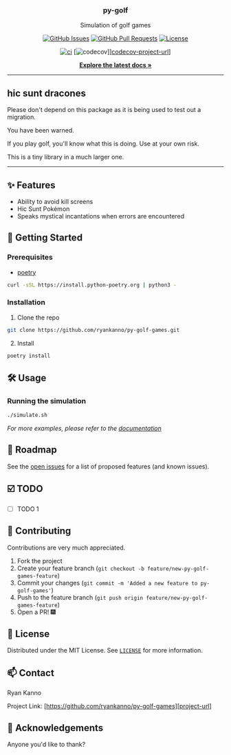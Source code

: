 <h3 align="center">py-golf</h3>

<div align="center">
  <p>Simulation of golf games</p>
</div>

<div align="center">

  [![GitHub Issues][github-issues-shield]][github-issues-url]
  [![GitHub Pull Requests][github-prs-shield]][github-prs-url]
  [![License][project-license-shield]][project-license-url]

</div>

<div align="center">

  [![ci][ci-badge-url]][project-url]
  [![codecov][codecov-badge-url]]][codecov-project-url]]

</div>

<div align="center">

[**Explore the latest docs »**][project-docs-url]

</div>

---

hic sunt dracones
-----------------

Please don't depend on this package as it is being used to test out a
migration.

You have been warned.

If you play golf, you'll know what this is doing.  Use at your own risk.

This is a tiny library in a much larger one.

---

<!-- FEATURES -->
## ✨ Features

* Ability to avoid kill screens
* Hic Sunt Pokémon
* Speaks mystical incantations when errors are encountered

<!-- GETTING STARTED -->
## 🚀 Getting Started

### Prerequisites

* [poetry](https://python-poetry.org/docs/#installing-with-the-official-installer)
```sh
curl -sSL https://install.python-poetry.org | python3 -
```

### Installation

1. Clone the repo
```sh
git clone https://github.com/ryankanno/py-golf-games.git
```
2. Install
```sh
poetry install
```

<!-- USAGE EXAMPLES -->
## 🛠️ Usage

### Running the simulation
```sh
./simulate.sh
```

_For more examples, please refer to the [documentation][project-docs-url]_

<!-- ROADMAP -->
## 🚧 Roadmap

See the [open issues][github-issues-url] for a list of proposed features (and known issues).

<!-- TODO -->
## ☑️ TODO
- [ ] TODO 1

<!-- CONTRIBUTING -->
## 🤝 Contributing

Contributions are very much appreciated.

1. Fork the project
2. Create your feature branch (`git checkout -b feature/new-py-golf-games-feature`)
3. Commit your changes (`git commit -m 'Added a new feature to py-golf-games'`)
4. Push to the feature branch (`git push origin feature/new-py-golf-games-feature`)
5. Open a PR! 🎆

<!-- LICENSE -->
## 📝 License

Distributed under the MIT License. See [`LICENSE`][project-license-url] for more information.

<!-- CONTACT -->
## 📫 Contact

Ryan Kanno

Project Link: [https://github.com/ryankanno/py-golf-games][project-url]

<!-- ACKNOWLEDGEMENTS -->
## 🙏 Acknowledgements

Anyone you'd like to thank?

<!-- MARKDOWN REFERENCE LINKS -->
[project-url]: https://github.com/ryankanno/py-golf-games
[project-docs-url]: https://ryankanno.github.io/py-golf-games/latest
[project-license-shield]: https://img.shields.io/github/license/ryankanno/py-golf-games
[project-license-url]: https://github.com/ryankanno/py-golf-games/blob/main/LICENSE
[github-issues-shield]: https://img.shields.io/github/issues/ryankanno/py-golf-games
[github-issues-url]: https://github.com/ryankanno/py-golf-games/issues
[github-prs-shield]: https://img.shields.io/github/issues-pr/ryankanno/py-golf-games
[github-prs-url]: https://github.com/ryankanno/py-golf-games/pulls
[ci-badge-url]: https://github.com/ryankanno/py-golf-games/actions/workflows/ci.yml/badge.svg?branch=main
[codecov-badge-url]: https://codecov.io/gh/ryankanno/py-golf-games/branch/main/graph/badge.svg?token=OSzckqXl88
[codecov-project-url]: https://codecov.io/gh/ryankanno/py-golf-games
